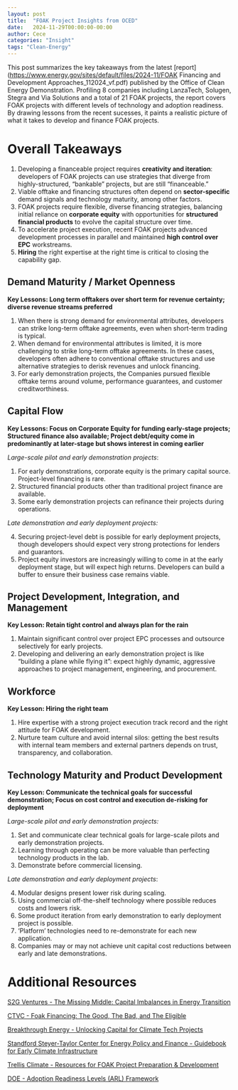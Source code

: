 ```yaml
---
layout: post
title:  "FOAK Project Insights from OCED"
date:   2024-11-29T00:00:00-00:00
author: Cece
categories: "Insight"
tags: "Clean-Energy"
---
```


This post summarizes the key takeaways from the latest [report](https://www.energy.gov/sites/default/files/2024-11/FOAK Financing and Development Approaches_112024_vf.pdf) published by the Office of Clean Energy Demonstration. Profiling 8 companies including LanzaTech, Solugen, Stegra and Via Solutions and a total of 21 FOAK projects, the report covers FOAK projects with different levels of technology and adoption readiness. By drawing lessons from the recent sucesses, it paints a realistic picture of what it takes to develop and finance FOAK projects.

# **Overall Takeaways**

1. Developing a financeable project requires **creativity and iteration**: developers of FOAK projects can use strategies that diverge from highly-structured, “bankable” projects, but are still “financeable.”
2. Viable offtake and financing structures often depend on **sector-specific** demand signals and technology maturity, among other factors.
3. FOAK projects require flexible, diverse financing strategies, balancing initial reliance on **corporate equity** with opportunities for **structured financial products** to evolve the capital structure over time.
4. To accelerate project execution, recent FOAK projects advanced development processes in parallel and maintained **high control over EPC** workstreams. 
5. **Hiring** the right expertise at the right time is critical to closing the capability gap. 

## Demand Maturity / Market Openness

**Key Lessons: Long term offtakers over short term for revenue certainty; diverse revenue streams preferred**

1. When there is strong demand for environmental attributes, developers can strike long-term offtake agreements, even when short-term trading is typical.
2. When demand for environmental attributes is limited, it is more challenging to strike long-term offtake agreements. In these cases, developers often adhere to conventional offtake structures and use alternative strategies to derisk revenues and unlock financing.
3. For early demonstration projects, the Companies pursued flexible offtake terms around volume, performance guarantees, and customer creditworthiness.

## Capital Flow

**Key Lessons: Focus on Corporate Equity for funding early-stage projects; Structured finance also available; Project debt/equity come in predominantly at later-stage but shows interest in coming earlier**

*Large-scale pilot and early demonstration projects*:

1. For early demonstrations, corporate equity is the primary capital source. Project-level financing is rare.
2. Structured financial products other than traditional project finance are available.
3. Some early demonstration projects can refinance their projects during operations.

*Late demonstration and early deployment projects:*

4. Securing project-level debt is possible for early deployment projects, though developers should expect very strong protections for lenders and guarantors.
5. Project equity investors are increasingly willing to come in at the early deployment stage, but will expect high returns. Developers can build a buffer to ensure their business case remains viable.

## Project Development, Integration, and Management

**Key Lesson: Retain tight control and always plan for the rain**

1. Maintain significant control over project EPC processes and outsource selectively for early projects.
2. Developing and delivering an early demonstration project is like “building a plane while flying it”: expect highly dynamic, aggressive approaches to project management, engineering, and procurement.

## **Workforce**

**Key Lesson: Hiring the right team**

1. Hire expertise with a strong project execution track record and the right attitude for FOAK development.
2. Nurture team culture and avoid internal silos: getting the best results with internal team members and external partners depends on trust, transparency, and collaboration. 

## Technology Maturity and Product Development

**Key Lesson: Communicate the technical goals for successful demonstration; Focus on cost control and execution de-risking for deployment**

*Large-scale pilot and early demonstration projects:*

1. Set and communicate clear technical goals for large-scale pilots and early demonstration projects.
2. Learning through operating can be more valuable than perfecting technology products in the lab.
3. Demonstrate before commercial licensing.

*Late demonstration and early deployment projects*:

4. Modular designs present lower risk during scaling.
5. Using commercial off-the-shelf technology where possible reduces costs and lowers risk.
6. Some product iteration from early demonstration to early deployment project is possible. 
7. ‘Platform’ technologies need to re-demonstrate for each new application.
8. Companies may or may not achieve unit capital cost reductions between early and late demonstrations.



# Additional Resources

[S2G Ventures - The Missing Middle: Capital Imbalances in Energy Transition](https://www.s2gventures.com/reports/missing-middle)

[CTVC - Foak Financing: The Good, The Bad, and The Eligible](https://www.ctvc.co/foak-financing-the-good-the-bad-and-the-eligible/)

[Breakthrough Energy - Unlocking Capital for Climate Tech Projects](https://www.breakthroughenergy.org/newsroom/articles/unlocking-capital-for-climate-tech-projects-the-12-keys-to-scaling-up/)

[Standford Steyer-Taylor Center for Energy Policy and Finance - Guidebook for Early Climate Infrastructure](https://law.stanford.edu/publications/guidebook-for-early-climate-infrastructure-case-studies-of-first-of-a-kind-projects/)

[Trellis Climate - Resources for FOAK Project Preparation & Development](https://static1.squarespace.com/static/60903dcf05bc23197b2b993b/t/673f9b9e5a5eeb461e8e695a/1732221856041/Resources+for+FOAK+Project+Developers+%28Nov+2024%29.pdf)

[DOE - Adoption Readiness Levels (ARL) Framework](https://www.energy.gov/technologytransitions/adoption-readiness-levels-arl-framework)




